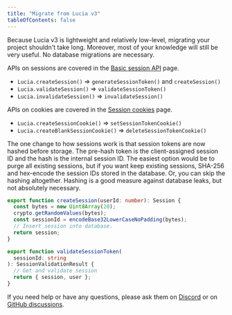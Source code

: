 ```yaml
---
title: "Migrate from Lucia v3"
tableOfContents: false
---
```


Because Lucia v3 is lightweight and relatively low-level, migrating your project shouldn't take long. Moreover, most of your knowledge will still be very useful. No database migrations are necessary.

APIs on sessions are covered in the [Basic session API](/lucia-next-docs-starlight/sessions/basic-api) page.

- `Lucia.createSession()` => `generateSessionToken()` and `createSession()`
- `Lucia.validateSession()` => `validateSessionToken()`
- `Lucia.invalidateSession()` => `invalidateSession()`

APIs on cookies are covered in the [Session cookies](/lucia-next-docs-starlight/sessions/cookies) page.

- `Lucia.createSessionCookie()` => `setSessionTokenCookie()`
- `Lucia.createBlankSessionCookie()` => `deleteSessionTokenCookie()`

The one change to how sessions work is that session tokens are now hashed before storage. The pre-hash token is the client-assigned session ID and the hash is the internal session ID. The easiest option would be to purge all existing sessions, but if you want keep existing sessions, SHA-256 and hex-encode the session IDs stored in the database. Or, you can skip the hashing altogether. Hashing is a good measure against database leaks, but not absolutely necessary.

```ts
export function createSession(userId: number): Session {
  const bytes = new Uint8Array(20);
  crypto.getRandomValues(bytes);
  const sessionId = encodeBase32LowerCaseNoPadding(bytes);
  // Insert session into database.
  return session;
}

export function validateSessionToken(
  sessionId: string
): SessionValidationResult {
  // Get and validate session
  return { session, user };
}
```

If you need help or have any questions, please ask them on [Discord](https://discord.com/invite/PwrK3kpVR3) or on [GitHub discussions](https://github.com/lucia-auth/lucia/discussions).

